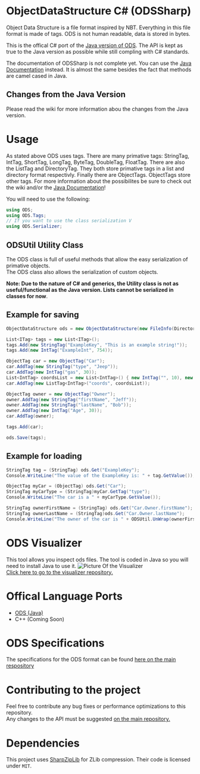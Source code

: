 # ObjectDataStructure C# (ODSSharp)
Object Data Structure is a file format inspired by NBT. Everything in this file format is made of tags.
ODS is not human readable, data is stored in bytes.  
  
This is the offical C# port of the [Java version of ODS](https://github.com/ryandw11/ODS). The API is kept as true to the Java version as possible while still compling with C# standards.  
  
The documentation of ODSSharp is not complete yet. You can use the [Java Documentation](https://ryandw11.github.io/ODS/) instead. It is almost the same besides the fact that methods are camel cased in Java.

## Changes from the Java Version
Please read the wiki for more information abou the changes from the Java version.

# Usage
As stated above ODS uses tags. There are many primative tags: StringTag, IntTag, ShortTag, LongTag, ByteTag, DoubleTag, FloatTag.
There are also the ListTag and DirectoryTag. They both store primative tags in a list and directory format respectivly.
Finally there are ObjectTags. ObjectTags store other tags. For more information about the possibilites be sure to check out the wiki and/or the [Java Documentation](https://ryandw11.github.io/ODS/)!  
  
You will need to use the following:
```c#
using ODS;
using ODS.Tags;
// If you want to use the class serialization V
using ODS.Serializer;
```

## ODSUtil Utility Class
The ODS class is full of useful methods that allow the easy serialization of primative objects.  
The ODS class also allows the serialization of custom objects.  
  
**Note: Due to the nature of C# and generics, the Utility class is not as useful/functional as the Java version. Lists cannot be serialized in classes for now**.
## Example for saving
```c#
ObjectDataStructure ods = new ObjectDataStructure(new FileInfo(Directory.GetCurrentDirectory() + "\\test3.ods"));

List<ITag> tags = new List<ITag>();
tags.Add(new StringTag("ExampleKey", "This is an example string!"));
tags.Add(new IntTag("ExampleInt", 754));

ObjectTag car = new ObjectTag("Car");
car.AddTag(new StringTag("type", "Jeep"));
car.AddTag(new IntTag("gas", 30));
List<IntTag> coordsList = new List<IntTag>() { new IntTag("", 10), new IntTag("", 5), new IntTag("", 10) };
car.AddTag(new ListTag<IntTag>("coords", coordsList));

ObjectTag owner = new ObjectTag("Owner");
owner.AddTag(new StringTag("firstName", "Jeff"));
owner.AddTag(new StringTag("lastName", "Bob"));
owner.AddTag(new IntTag("Age", 30));
car.AddTag(owner);

tags.Add(car);

ods.Save(tags);
```

## Example for loading
```C#
StringTag tag = (StringTag) ods.Get("ExampleKey");
Console.WriteLine("The value of the ExampleKey is: " + tag.GetValue());

ObjectTag myCar = (ObjectTag) ods.Get("Car");
StringTag myCarType = (StringTag)myCar.GetTag("type");
Console.WriteLine("The car is a " + myCarType.GetValue());

StringTag ownerFirstName = (StringTag) ods.Get("Car.Owner.firstName");
StringTag ownerLastName = (StringTag)ods.Get("Car.Owner.lastName");
Console.WriteLine("The owner of the car is " + ODSUtil.UnWrap(ownerFirstName) + " " + ODSUtil.UnWrap(ownerLastName));
```
# ODS Visualizer
This tool allows you inspect ods files. The tool is coded in Java so you will need to install Java to use it. 
![Picture Of the Visualizer](https://i.imgur.com/ukROPZy.png)  
[Click here to go to the visualizer repository.](https://github.com/ryandw11/ODS_Visualizer)

# Offical Language Ports
 - [ODS (Java)](https://github.com/ryandw11/ODS)
 - C++ (Coming Soon)
 
 # ODS Specifications
 The specifications for the ODS format can be found [here on the main respository](https://github.com/ryandw11/ODS#specification)
 
# Contributing to the project
Feel free to contribute any bug fixes or performance optimizations to this repository.  
Any changes to the API must be suggested [on the main repository.](https://github.com/ryandw11/ODS)  

# Dependencies 
This project uses [SharpZipLib](https://github.com/icsharpcode/SharpZipLib) for ZLib compression. Their code is licensed under `MIT`.
